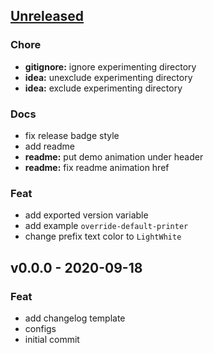 <a name="unreleased"></a>
## [Unreleased]

### Chore
- **gitignore:** ignore experimenting directory
- **idea:** unexclude experimenting directory
- **idea:** exclude experimenting directory

### Docs
- fix release badge style
- add readme
- **readme:** put demo animation under header
- **readme:** fix readme animation href

### Feat
- add exported version variable
- add example `override-default-printer`
- change prefix text color to `LightWhite`


<a name="v0.0.0"></a>
## v0.0.0 - 2020-09-18
### Feat
- add changelog template
- configs
- initial commit


[Unreleased]: https://github.com/dops-cli/dops/compare/v0.0.0...HEAD
